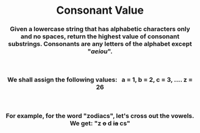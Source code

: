 <div align = "center">

# Consonant Value

</div>

<div align = "center">

<h3>Given a lowercase string that has alphabetic characters only and no spaces, return the highest value of consonant substrings. Consonants are any letters of the alphabet except "<em>aeiou</em>".</h3>

<br>

<h3>We shall assign the following values: &nbsp; <strong>a = 1, b = 2, c = 3, .... z = 26</strong></h3>

<br>

<h3>For example, for the word "zodiacs", let's cross out the vowels. We get: "z <strike>o</strike> d <strike>ia</strike> cs"</h3>

</div>

